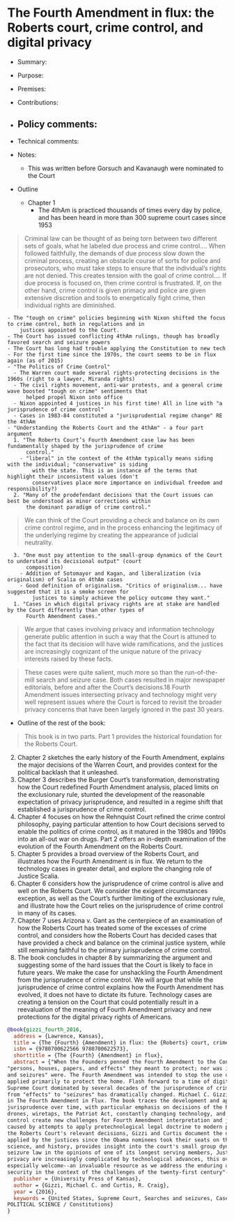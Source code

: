 # The Fourth Amendment in flux: the Roberts court, crime control, and digital privacy

- Summary:
- Purpose:
- Premises:
- Contributions:
- Policy comments:
  - 
- Technical comments:
- Notes:
  - This was written before Gorsuch and Kavanaugh were nominated to the Court

- Outline
  - Chapter 1
    - The 4thAm is practiced thousands of times every day by police, and has been heard in more than 300 supreme court
        cases since 1953

>Criminal law can be thought of as being torn between two different sets of goals, what he labeled due process and crime
control.... When followed faithfully, the demands of due process slow down the criminal process, creating an obstacle
course of sorts for police and prosecutors, who must take steps to ensure that the individual’s rights are not denied.
This creates tension with the goal of crime control.... If due process is focused on, then crime control is frustrated.
If, on the other hand, crime control is given primacy and police are given extensive discretion and tools to
energetically fight crime, then individual rights are diminished.

    - The "tough on crime" policies beginning with Nixon shifted the focus to crime control, both in regulations and in
        justices appointed to the Court.
    - The Court has issued conflicting 4thAm rulings, though has broadly favored search and seizure powers
    - The Court has long had trouble applying the Constitution to new tech
    - For the first time since the 1970s, the court seems to be in flux again (as of 2015)
    - "The Politics of Crime Control"
      - The Warren court made several rights-protecting decisions in the 1960s (right to a lawyer, Miranda rights)
      - The civil rights movement, anti-war protests, and a general crime wave boosted "tough on crime" sentiments that
          helped propel Nixon into office
      - Nixon appointed 4 justices in his first time! All in line with "a jurisprudence of crime control"
      - Cases in 1983-84 constituted a "jurisprudential regime change" RE the 4thAm
    - "Understanding the Roberts Court and the 4thAm" - a four part argument
      1. "The Roberts Court’s Fourth Amendment case law has been fundamentally shaped by the jurisprudence of crime
          control."
        - "liberal" in the context of the 4thAm typically means siding with the individual; "conservative" is siding
            with the state. This is an instance of the terms that highlight their inconsistent values (don't
            conservatives place more importance on individual freedom and responsibility?)
      2. "Many of the prodefendant decisions that the Court issues can best be understood as minor corrections within
          the dominant paradigm of crime control."

>We can think of the Court providing a check and balance on its own crime control regime, and in the process enhancing
the legitimacy of the underlying regime by creating the appearance of judicial neutrality.

      3. "One must pay attention to the small-group dynamics of the Court to understand its decisional output" (court
          composition)
        - Addition of Sotomayor and Kagan, and liberalization (via originalism) of Scalia on 4thAm cases
        - Good definition of originalism. "Critics of originalism... have suggested that it is a smoke screen for
            justices to simply achieve the policy outcome they want."
      1. "Cases in which digital privacy rights are at stake are handled by the Court differently than other types of
          Fourth Amendment cases."

>We argue that cases involving privacy and information technology generate public attention in such a way that the Court
is attuned to the fact that its decision will have wide ramifications, and the justices are increasingly cognizant of
the unique nature of the privacy interests raised by these facts.

>These cases were quite salient, much more so than the run-of-the-mill search and seizure case. Both cases resulted in
major newspaper editorials, before and after the Court’s decisions.18 Fourth Amendment issues intersecting privacy and
technology might very well represent issues where the Court is forced to revisit the broader privacy concerns that have
been largely ignored in the past 30 years.

- Outline of the rest of the book:

>This book is in two parts. Part 1 provides the historical foundation for the Roberts Court.
2. Chapter 2 sketches the early history of the Fourth Amendment, explains the major decisions of the Warren Court, and
provides context for the political backlash that it unleashed.
3. Chapter 3 describes the Burger Court’s transformation, demonstrating how the Court redefined Fourth Amendment
analysis, placed limits on the exclusionary rule, stunted the development of the reasonable expectation of privacy
jurisprudence, and resulted in a regime shift that established a jurisprudence of crime control.
4. Chapter 4 focuses on how the Rehnquist Court refined the crime control philosophy, paying particular attention to how
Court decisions served to enable the politics of crime control, as it matured in the 1980s and 1990s into an all-out war
on drugs.
Part 2 offers an in-depth examination of the evolution of the Fourth Amendment on the Roberts Court.
5. Chapter 5 provides a broad overview of the Roberts Court, and illustrates how the Fourth Amendment is in flux. We
return to the technology cases in greater detail, and explore the changing role of Justice Scalia.
6. Chapter 6 considers how the jurisprudence of crime control is alive and well on the Roberts Court. We consider the
exigent circumstances exception, as well as the Court’s further limiting of the exclusionary rule, and illustrate how
the Court relies on the jurisprudence of crime control in many of its cases.
7. Chapter 7 uses Arizona v. Gant as the centerpiece of an examination of how the Roberts Court has treated some of the
excesses of crime control, and considers how the Roberts Court has decided cases that have provided a check and balance
on the criminal justice system, while still remaining faithful to the primary jurisprudence of crime control.
8. The book concludes in chapter 8 by summarizing the argument and suggesting some of the hard issues that the Court is
likely to face in future years. We make the case for unshackling the Fourth Amendment from the jurisprudence of crime
control. We will argue that while the jurisprudence of crime control explains how the Fourth Amendment has evolved, it
does not have to dictate its future. Technology cases are creating a tension on the Court that could potentially result
in a reevaluation of the meaning of Fourth Amendment privacy and new protections for the digital privacy rights of
Americans.

```bib
@book{gizzi_fourth_2016,
  address = {Lawrence, Kansas},
  title = {The {Fourth} {Amendment} in flux: the {Roberts} court, crime control, and digital privacy},
  isbn = {9780700622566 9780700622573},
  shorttitle = {The {Fourth} {Amendment} in flux},
  abstract = {"When the Founders penned the Fourth Amendment to the Constitution, it was not difficult to identify the
"persons, houses, papers, and effects" they meant to protect; nor was it hard to understand what "unreasonable searches
and seizures" were. The Fourth Amendment was intended to stop the use of general warrants and writs of assistance and
applied primarily to protect the home. Flash forward to a time of digital devices, automobiles, the war on drugs, and a
Supreme Court dominated by several decades of the jurisprudence of crime control, and the legal meaning of everything
from "effects" to "seizures" has dramatically changed. Michael C. Gizzi and R. Craig Curtis make sense of these changes
in The Fourth Amendment in Flux. The book traces the development and application of search and seizure law and
jurisprudence over time, with particular emphasis on decisions of the Roberts Court. Cell phones, GPS tracking devices,
drones, wiretaps, the Patriot Act, constantly changing technology, and a political culture that emphasizes crime
control create new challenges for Fourth Amendment interpretation and jurisprudence. This work exposes the tensions
caused by attempts to apply pretechnological legal doctrine to modern problems of digital privacy. In their analysis of
the Roberts Court's relevant decisions, Gizzi and Curtis document the different approaches to the law that have been
applied by the justices since the Obama nominees took their seats on the court. Their account, combining law, political
science, and history, provides insight into the court's small group dynamics, and traces changes regarding search and
seizure law in the opinions of one of its longest serving members, Justice Antonin Scalia. At a time when issues of
privacy are increasingly complicated by technological advances, this overview and analysis of Fourth Amendment law is
especially welcome--an invaluable resource as we address the enduring question of how to balance freedom against
security in the context of the challenges of the twenty-first century"--},
  publisher = {University Press of Kansas},
  author = {Gizzi, Michael C. and Curtis, R. Craig},
  year = {2016},
  keywords = {United States, Supreme Court, Searches and seizures, Cases, United States, LAW / Constitutional,
POLITICAL SCIENCE / Constitutions}
}
```

